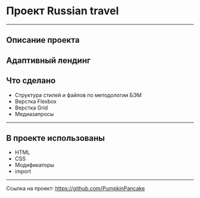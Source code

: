 # Проект Russian travel
------
## Описание проекта 
Адаптивный лендинг
------
## Что сделано
* Структура стилей и файлов по методологии БЭМ
* Верстка Flexbox
* Верстка Grid
* Медиазапросы
------
## В проекте использованы
* HTML
* CSS
* Модификаторы
* import
------
Ссылка на проект: https://github.com/PumpkinPancake